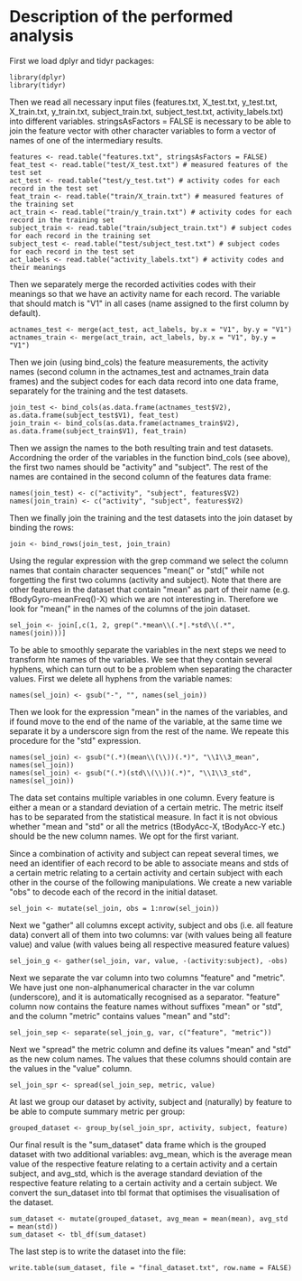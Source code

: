 #  Description of the performed analysis


First we load dplyr and tidyr packages:
```{r}
library(dplyr)
library(tidyr)
```
Then we read all necessary input files (features.txt, X_test.txt, y_test.txt, X_train.txt, y_train.txt, subject_train.txt, subject_test.txt, activity_labels.txt) into different variables. stringsAsFactors = FALSE is necessary to be able to join the feature vector with other character variables to form a vector of names of one of the intermediary results.

```{r}
features <- read.table("features.txt", stringsAsFactors = FALSE)
feat_test <- read.table("test/X_test.txt") # measured features of the test set
act_test <- read.table("test/y_test.txt") # activity codes for each record in the test set
feat_train <- read.table("train/X_train.txt") # measured features of the training set
act_train <- read.table("train/y_train.txt") # activity codes for each record in the training set
subject_train <- read.table("train/subject_train.txt") # subject codes for each record in the training set
subject_test <- read.table("test/subject_test.txt") # subject codes for each record in the test set
act_labels <- read.table("activity_labels.txt") # activity codes and their meanings
```

Then we separately merge the recorded activities codes with their meanings so that we have an activity name for each record. The variable that should match is "V1" in all cases (name assigned to the first column by default).
```{r}
actnames_test <- merge(act_test, act_labels, by.x = "V1", by.y = "V1")
actnames_train <- merge(act_train, act_labels, by.x = "V1", by.y = "V1")
```

Then we join (using bind_cols) the feature measurements, the activity names (second column in  the actnames_test and actnames_train data frames) and the subject codes for each data record into one data frame, separately for the training and the test datasets.

```{r}
join_test <- bind_cols(as.data.frame(actnames_test$V2), as.data.frame(subject_test$V1), feat_test)
join_train <- bind_cols(as.data.frame(actnames_train$V2), as.data.frame(subject_train$V1), feat_train)
```

Then we assign the names to the both resulting train and test datasets. Accordning the order of the variables in the function bind_cols (see above), the first two names should be "activity" and "subject". The rest of the names are contained in the second column of the features data frame:

```{r}
names(join_test) <- c("activity", "subject", features$V2)
names(join_train) <- c("activity", "subject", features$V2)
```

Then we finally join the training and the test datasets into the join dataset by binding the rows:

```{r}
join <- bind_rows(join_test, join_train)
```

Using the regular expression with the grep command we select the column names that contain character sequences "mean(" or "std(" while not forgetting the first two columns (activity and subject). Note that there are other features in the dataset that contain "mean" as part of their name (e.g. fBodyGyro-meanFreq()-X) which we are not interesting in. Therefore we look for "mean(" in the names of the columns of the join dataset.

```{r}
sel_join <- join[,c(1, 2, grep(".*mean\\(.*|.*std\\(.*", names(join)))]
```

To be able to smoothly separate the variables in the next steps we need to transform hte names of the variables. We see that they contain several hyphens, which can turn out to be a problem when separating the character values. First we delete all hyphens from the variable names:

```{r}
names(sel_join) <- gsub("-", "", names(sel_join))
```

Then we look for the expression "mean" in the names of the variables, and if found move to the end of the name of the variable, at the same time we separate it by a underscore sign from the rest of the name. We repeate this procedure for the "std" expression.

```{r}
names(sel_join) <- gsub("(.*)(mean\\(\\))(.*)", "\\1\\3_mean", names(sel_join))
names(sel_join) <- gsub("(.*)(std\\(\\))(.*)", "\\1\\3_std", names(sel_join))
```

The data set contains multiple variables in one column. Every feature is either a mean or a standard deviation of a certain metric. The metric itself has to be separated from the statistical measure. In fact it is not obvious whether "mean and "std" or all the metrics (tBodyAcc-X, tBodyAcc-Y etc.) should be the new column names. We opt for the first variant.


Since a combination of activity and subject can repeat several times, we need an identifier of each record to be able to associate means and stds of a certain metric relating to a certain activity and certain subject with each other in the course of the following manipulations. We create a new variable "obs" to decode each of the record in the initial dataset.

```{r}
sel_join <- mutate(sel_join, obs = 1:nrow(sel_join))  
```
Next we "gather" all columns except activity, subject and obs (i.e. all feature data)  convert all of them into two columns: var (with values being all feature value) and value (with values being all respective measured feature values)

```{r}
sel_join_g <- gather(sel_join, var, value, -(activity:subject), -obs)
```
Next we separate the var column into two columns "feature" and "metric". We have just one non-alphanumerical character in the var column (underscore), and it is automatically recognised as a separator. "feature" column now contains the feature names without suffixes "mean" or "std", and the column "metric" contains values "mean" and "std":

```{r}
sel_join_sep <- separate(sel_join_g, var, c("feature", "metric"))
```

Next we "spread" the metric column and define its values "mean" and "std" as the new colum names. The values that these columns should contain are the values in the "value" column.

```{r}
sel_join_spr <- spread(sel_join_sep, metric, value)
```
At last we group our dataset by activity, subject and (naturally) by feature to be able to compute summary metric per group:

```{r}
grouped_dataset <- group_by(sel_join_spr, activity, subject, feature)
```

Our final result is the "sum_dataset" data frame which is the grouped dataset with two additional variables: avg_mean, which is the average mean value of the respective feature relating to a certain activity and a certain subject, and avg_std, which is the average standard deviation of the respective feature relating to a certain activity and a certain subject. We convert the sun_dataset into tbl format that optimises the visualisation of the dataset.

```{r}
sum_dataset <- mutate(grouped_dataset, avg_mean = mean(mean), avg_std = mean(std))
sum_dataset <- tbl_df(sum_dataset)
```

The last step is to write the dataset into the file:


```{r}
write.table(sum_dataset, file = "final_dataset.txt", row.name = FALSE)
```